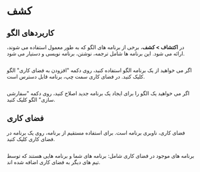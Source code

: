# کشف

## کاربردهای الگو

در **اکتشاف > کشف**، برخی از برنامه های الگو که به طور معمول استفاده می شوند، ارائه می شود. این برنامه ها شامل ترجمه، نوشتن، برنامه نویسی و دستیار می شود.

<figure><img src="../explore/images/explore-app.jpg" alt=""><figcaption></figcaption></figure>

اگر می خواهید از یک برنامه الگو استفاده کنید، روی دکمه "افزودن به فضای کاری" الگو کلیک کنید. در فضای کاری سمت چپ، برنامه قابل دسترس است.

<figure><img src="../explore/images/creat-customize-app.jpg" alt=""><figcaption></figcaption></figure>

اگر می خواهید یک الگو را برای ایجاد یک برنامه جدید اصلاح کنید، روی دکمه "سفارشی سازی" الگو کلیک کنید.

## فضای کاری

فضای کاری، ناوبری برنامه است. برای استفاده مستقیم از برنامه، روی یک برنامه در فضای کاری کلیک کنید.

<figure><img src="../explore/images/workspace.jpg" alt=""><figcaption></figcaption></figure>

برنامه های موجود در فضای کاری شامل: برنامه های شما و برنامه هایی هستند که توسط تیم های دیگر به فضای کاری اضافه شده اند. 
